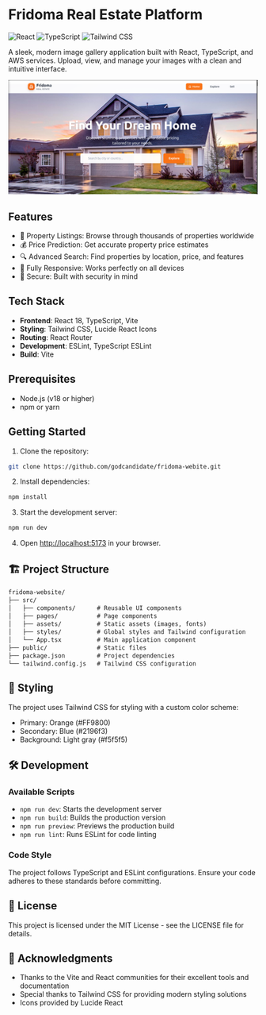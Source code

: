 # Fridoma Real Estate Platform

![React](https://img.shields.io/badge/React-18-blue)
![TypeScript](https://img.shields.io/badge/TypeScript-5-blue)
![Tailwind CSS](https://img.shields.io/badge/Tailwind-CSS-38B2AC)

A sleek, modern image gallery application built with React, TypeScript, and AWS services. Upload, view, and manage your images with a clean and intuitive interface.

<p align="center"> <img src="dashboard.png" alt="Image Gallery App" width="800"> </p>

## Features

- 🏡 Property Listings: Browse through thousands of properties worldwide
- 💰 Price Prediction: Get accurate property price estimates
- 🔍 Advanced Search: Find properties by location, price, and features
- 📱 Fully Responsive: Works perfectly on all devices
- 🔐 Secure: Built with security in mind

## Tech Stack

- **Frontend**: React 18, TypeScript, Vite
- **Styling**: Tailwind CSS, Lucide React Icons
- **Routing**: React Router
- **Development**: ESLint, TypeScript ESLint
- **Build**: Vite

## Prerequisites

- Node.js (v18 or higher)
- npm or yarn

## Getting Started

1. Clone the repository:

```bash
git clone https://github.com/godcandidate/fridoma-webite.git
```

2. Install dependencies:

```bash
npm install
```

3. Start the development server:

```bash
npm run dev
```

4. Open [http://localhost:5173](http://localhost:5173) in your browser.

## 🏗️ Project Structure

```
fridoma-website/
├── src/
│   ├── components/      # Reusable UI components
│   ├── pages/           # Page components
│   ├── assets/          # Static assets (images, fonts)
│   ├── styles/          # Global styles and Tailwind configuration
│   └── App.tsx          # Main application component
├── public/              # Static files
├── package.json         # Project dependencies
└── tailwind.config.js   # Tailwind CSS configuration
```

## 🎨 Styling

The project uses Tailwind CSS for styling with a custom color scheme:

- Primary: Orange (#FF9800)
- Secondary: Blue (#2196f3)
- Background: Light gray (#f5f5f5)

## 🛠️ Development

### Available Scripts

- `npm run dev`: Starts the development server
- `npm run build`: Builds the production version
- `npm run preview`: Previews the production build
- `npm run lint`: Runs ESLint for code linting

### Code Style

The project follows TypeScript and ESLint configurations. Ensure your code adheres to these standards before committing.

## 📝 License

This project is licensed under the MIT License - see the LICENSE file for details.

## 🙏 Acknowledgments

- Thanks to the Vite and React communities for their excellent tools and documentation
- Special thanks to Tailwind CSS for providing modern styling solutions
- Icons provided by Lucide React

